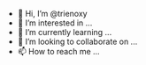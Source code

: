- 👋 Hi, I’m @trienoxy
- 👀 I’m interested in ...
- 🌱 I’m currently learning ...
- 💞️ I’m looking to collaborate on ...
- 📫 How to reach me ...

<!---
trienoxy/trienoxy is a ✨ special ✨ repository because its `README.md` (this file) appears on your GitHub profile.
You can click the Preview link to take a look at your changes.
--->
